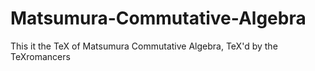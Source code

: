 # Matsumura-Commutative-Algebra
This it the TeX of Matsumura Commutative Algebra, TeX'd by the TeXromancers
